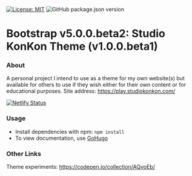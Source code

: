 [![License: MIT](https://img.shields.io/github/license/StudioKonKon/bootstrap-konkon?style=flat-square)](https://opensource.org/licenses/MIT)
![GitHub package.json version](https://img.shields.io/github/package-json/v/StudioKonKon/bootstrap-konkon?style=flat-square)

# Bootstrap v5.0.0.beta2: Studio KonKon Theme (v1.0.0.beta1)

### About

A personal project I intend to use as a theme for my own website(s) but available for others to use if they wish either for their own content or for educational purposes. Site address: https://play.studiokonkon.com/

[![Netlify Status](https://api.netlify.com/api/v1/badges/a1dd7898-1c03-4aeb-aa6f-7524bc687ca4/deploy-status)](https://play.studiokonkon.com/)

### Usage
- Install dependencies with npm: `npm install`
- To view documentation, use [GoHugo](https://gohugo.io/)

### Other Links
Theme experiments: https://codepen.io/collection/AQvoEb/
